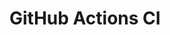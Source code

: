 # GitHub Actions CI














































































































































































































































































































































































































































































































































































































































































































































































































































































































































































































































































































































































































































































































































































































































